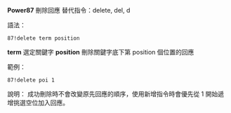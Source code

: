 **Power87** 刪除回應
替代指令：delete, del, d

語法：
```
87!delete term position
```
__term__ 選定關鍵字
__position__ 刪除關鍵字底下第 position 個位置的回應

範例：
```
87!delete poi 1
```
說明：
成功刪除時不會改變原先回應的順序，使用新增指令時會優先從 1 開始遞增挑選空位加入回應。
